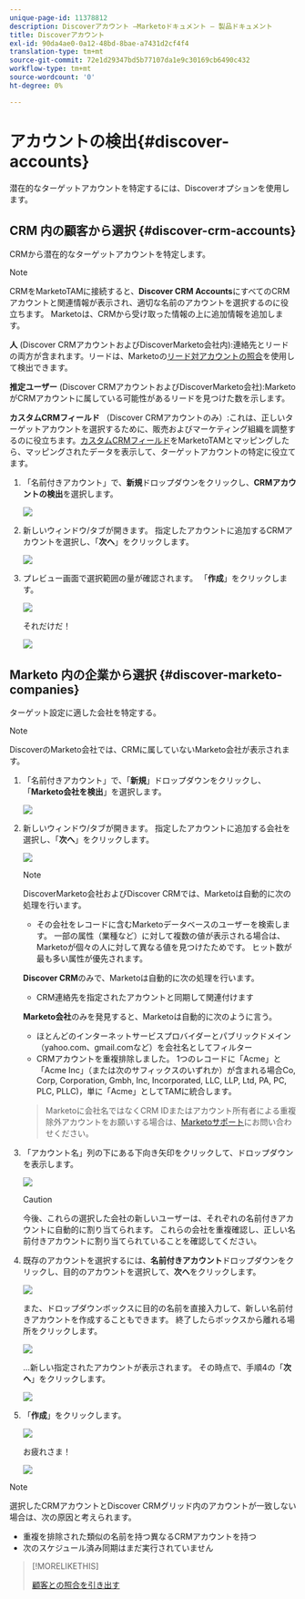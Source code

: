 ```yaml
---
unique-page-id: 11378812
description: Discoverアカウント —Marketoドキュメント — 製品ドキュメント
title: Discoverアカウント
exl-id: 90da4ae0-0a12-48bd-8bae-a7431d2cf4f4
translation-type: tm+mt
source-git-commit: 72e1d29347bd5b77107da1e9c30169cb6490c432
workflow-type: tm+mt
source-wordcount: '0'
ht-degree: 0%

---
```


# アカウントの検出{#discover-accounts}

潜在的なターゲットアカウントを特定するには、Discoverオプションを使用します。

## CRM 内の顧客から選択 {#discover-crm-accounts}

CRMから潜在的なターゲットアカウントを特定します。

>[!NOTE]
>
>CRMをMarketoTAMに接続すると、**Discover CRM Accounts**&#x200B;にすべてのCRMアカウントと関連情報が表示され、適切な名前のアカウントを選択するのに役立ちます。 Marketoは、CRMから受け取った情報の上に追加情報を追加します。

**人** (Discover CRMアカウントおよびDiscoverMarketo会社内):連絡先とリードの両方が含まれます。リードは、Marketoの[リード対アカウントの照合](/help/marketo/product-docs/target-account-management/target/named-accounts/lead-to-account-matching.md)を使用して検出できます。

**推定ユーザー** (Discover CRMアカウントおよびDiscoverMarketo会社):MarketoがCRMアカウントに属している可能性があるリードを見つけた数を示します。

**カスタムCRMフィールド** （Discover CRMアカウントのみ）:これは、正しいターゲットアカウントを選択するために、販売およびマーケティング組織を調整するのに役立ちます。[カスタムCRMフィールド](/help/marketo/product-docs/target-account-management/setup-tam/create-a-custom-field-for-crm-discovery.md)をMarketoTAMとマッピングしたら、マッピングされたデータを表示して、ターゲットアカウントの特定に役立てます。

1. 「名前付きアカウント」で、**新規**&#x200B;ドロップダウンをクリックし、**CRMアカウントの検出**&#x200B;を選択します。

   ![](assets/disc-crm-one.png)

1. 新しいウィンドウ/タブが開きます。 指定したアカウントに追加するCRMアカウントを選択し、「**次へ**」をクリックします。

   ![](assets/disc-crm-two.png)

1. プレビュー画面で選択範囲の量が確認されます。 「**作成**」をクリックします。

   ![](assets/disc-three.png)

   それだけだ！

   ![](assets/disc-four.png)

## Marketo 内の企業から選択 {#discover-marketo-companies}

ターゲット設定に適した会社を特定する。

>[!NOTE]
>
>DiscoverのMarketo会社では、CRMに属していないMarketo会社が表示されます。

1. 「名前付きアカウント」で、「**新規**」ドロップダウンをクリックし、「**Marketo会社を検出**」を選択します。

   ![](assets/one-1.png)

1. 新しいウィンドウ/タブが開きます。 指定したアカウントに追加する会社を選択し、「**次へ**」をクリックします。

   ![](assets/disc-comp-two.png)

   >[!NOTE]
   >
   >DiscoverMarketo会社およびDiscover CRMでは、Marketoは自動的に次の処理を行います。
   >
   >* その会社をレコードに含むMarketoデータベースのユーザーを検索します。 一部の属性（業種など）に対して複数の値が表示される場合は、Marketoが個々の人に対して異なる値を見つけたためです。 ヒット数が最も多い属性が優先されます。
   >
   >**Discover CRM**&#x200B;のみで、Marketoは自動的に次の処理を行います。
   >
   >* CRM連絡先を指定されたアカウントと同期して関連付けます
   >
   >**Marketo会社**&#x200B;のみを発見すると、Marketoは自動的に次のように言う。
   >
   >* ほとんどのインターネットサービスプロバイダーとパブリックドメイン（yahoo.com、gmail.comなど）を会社名としてフィルター
      >
      >
   * CRMアカウントを重複排除しました。 1つのレコードに「Acme」と「Acme Inc」（または次のサフィックスのいずれか）が含まれる場合Co, Corp, Corporation, Gmbh, Inc, Incorporated, LLC, LLP, Ltd, PA, PC, PLC, PLLC)，単に「Acme」としてTAMに統合します。
   >
   >Marketoに会社名ではなくCRM IDまたはアカウント所有者による重複除外アカウントをお願いする場合は、[Marketoサポート](https://nation.marketo.com/t5/Support/ct-p/Support)にお問い合わせください。

1. 「アカウント名」列の下にある下向き矢印をクリックして、ドロップダウンを表示します。

   ![](assets/disc-comp-three.png)

   >[!CAUTION]
   >
   >今後、これらの選択した会社の新しいユーザーは、それぞれの名前付きアカウントに自動的に割り当てられます。 これらの会社を重複確認し、正しい名前付きアカウントに割り当てられていることを確認してください。

1. 既存のアカウントを選択するには、**名前付きアカウント**&#x200B;ドロップダウンをクリックし、目的のアカウントを選択して、**次へ**&#x200B;をクリックします。

   ![](assets/disc-comp-four.png)

   また、ドロップダウンボックスに目的の名前を直接入力して、新しい名前付きアカウントを作成することもできます。 終了したらボックスから離れる場所をクリックします。

   ![](assets/disc-comp-five.png)

   ...新しい指定されたアカウントが表示されます。 その時点で、手順4の「**次へ**」をクリックします。

   ![](assets/disc-comp-six.png)

1. 「**作成**」をクリックします。

   ![](assets/disc-comp-seven.png)

   お疲れさま！

   ![](assets/disc-co-six.png)

>[!NOTE]
>
>選択したCRMアカウントとDiscover CRMグリッド内のアカウントが一致しない場合は、次の原因と考えられます。
>
>* 重複を排除された類似の名前を持つ異なるCRMアカウントを持つ
>* 次のスケジュール済み同期はまだ実行されていません


>[!MORELIKETHIS]
>
>[顧客との照合を引き出す](/help/marketo/product-docs/target-account-management/target/named-accounts/lead-to-account-matching.md)
